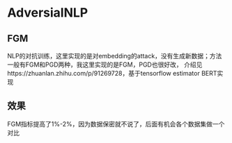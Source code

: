 # AdversialNLP

## FGM

NLP的对抗训练，这里实现的是对embedding的attack，没有生成新数据；方法一般有FGM和PGD两种，我这里实现的是FGM，PGD也很好改，
介绍见https://zhuanlan.zhihu.com/p/91269728，基于tensorflow estimator BERT实现

## 效果

FGM指标提高了1%-2%，因为数据保密就不说了，后面有机会各个数据集做一个对比

